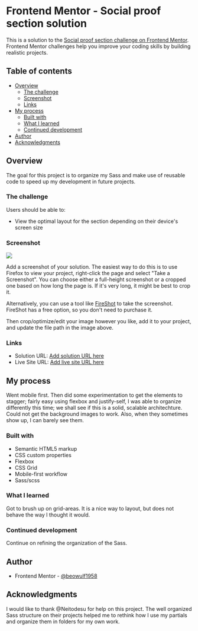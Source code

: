# Frontend Mentor - Social proof section solution

This is a solution to the [Social proof section challenge on Frontend Mentor](https://www.frontendmentor.io/challenges/social-proof-section-6e0qTv_bA). Frontend Mentor challenges help you improve your coding skills by building realistic projects.

## Table of contents

- [Overview](#overview)
  - [The challenge](#the-challenge)
  - [Screenshot](#screenshot)
  - [Links](#links)
- [My process](#my-process)
  - [Built with](#built-with)
  - [What I learned](#what-i-learned)
  - [Continued development](#continued-development)
- [Author](#author)
- [Acknowledgments](#acknowledgments)

## Overview

The goal for this project is to organize my Sass and make use of reusable code to speed up my development in future projects.

### The challenge

Users should be able to:

- View the optimal layout for the section depending on their device's screen size

### Screenshot

![](./screenshot.jpg)

Add a screenshot of your solution. The easiest way to do this is to use Firefox to view your project, right-click the page and select "Take a Screenshot". You can choose either a full-height screenshot or a cropped one based on how long the page is. If it's very long, it might be best to crop it.

Alternatively, you can use a tool like [FireShot](https://getfireshot.com/) to take the screenshot. FireShot has a free option, so you don't need to purchase it.

Then crop/optimize/edit your image however you like, add it to your project, and update the file path in the image above.

### Links

- Solution URL: [Add solution URL here](https://your-solution-url.com)
- Live Site URL: [Add live site URL here](https://your-live-site-url.com)

## My process

Went mobile first. Then did some experimentation to get the elements to stagger; fairly easy using flexbox and justify-self,
I was able to organize differently this time; we shall see if this is a solid, scalable architechture.
Could not get the background images to work. Also, when they sometimes show up, I can barely see them.

### Built with

- Semantic HTML5 markup
- CSS custom properties
- Flexbox
- CSS Grid
- Mobile-first workflow
- Sass/scss

### What I learned

Got to brush up on grid-areas. It is a nice way to layout, but does not behave the way I thought it would.

### Continued development

Continue on refining the organization of the Sass.

## Author

- Frontend Mentor - [@beowulf1958](https://www.frontendmentor.io/profile/beowulf1958)

## Acknowledgments

I would like to thank @Neitodesu for help on this project. The well organized Sass structure on their projects helped me to rethink how I use my partials and organize them in folders for my own work.
